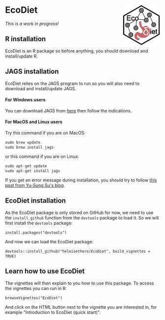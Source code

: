 # EcoDiet <img src="man/figures/logo.PNG" align="right" width="120" />

*This is a work in progress!*

## R installation

EcoDiet is an R package so before anything, you should download and install/update R.

## JAGS installation

EcoDiet relies on the JAGS program to run so you will also need to download and install/update JAGS.

#### For Windows users

You can download JAGS from [here](https://sourceforge.net/projects/mcmc-jags/) then follow the indications.

#### For MacOS and Linux users

Try this command if you are on MacOS:
```
sudo brew update
sudo brew install jags
```

or this command if you are on Linux:
```
sudo apt-get update
sudo apt-get install jags
```

If you get an error message during installation, you should try to follow [this post from Yu-Sung Su's blog](http://yusung.blogspot.com/2009/01/install-jags-and-rjags-in-fedora.html).

## EcoDiet installation

As the EcoDiet package is only stored on GitHub for now, we need to use the `install_github` function from the `devtools` package to load it. So we will first install the `devtools` package:

```{r, eval = FALSE}
install.packages("devtools")
```

And now we can load the EcoDiet package:

```{r, eval = FALSE}
devtools::install_github("heloisethero/EcoDiet", build_vignettes = TRUE)
```

## Learn how to use EcoDiet

The vignettes will then explain to you how to use this package. To access the vignettes you can run in R:
```
browseVignettes("EcoDiet")
```
And click on the HTML button next to the vignette you are interested in, for example "Introduction to EcoDiet (quick start)".
